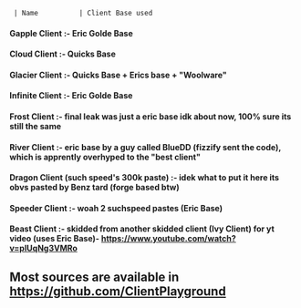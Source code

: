
     | Name          | Client Base used

#### Gapple Client :- Eric Golde Base
#### Cloud Client :- Quicks Base
#### Glacier Client :- Quicks Base + Erics base + "Woolware"
#### Infinite Client :- Eric Golde Base
#### Frost Client :- final leak was just a eric base idk about now, 100% sure its still the same
#### River Client :- eric base by a guy called BlueDD (fizzify sent the code), which is apprently overhyped to the "best client"
#### Dragon Client (such speed's 300k paste) :- idek what to put it here its obvs pasted by Benz tard (forge based btw)
#### Speeder Client :- woah 2 suchspeed pastes (Eric Base)
#### Beast Client :- skidded from another skidded client (Ivy Client) for yt video (uses Eric Base)- https://www.youtube.com/watch?v=pIUqNg3VMRo
## Most sources are available in https://github.com/ClientPlayground
